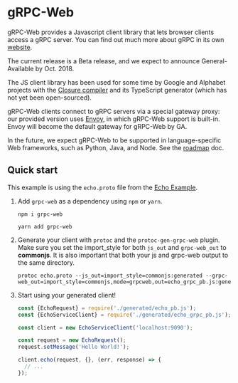 # gRPC-Web

gRPC-Web provides a Javascript client library that lets browser clients
access a gRPC server. You can find out much more about gRPC in its own
[website](https://grpc.io).

The current release is a Beta release, and we expect to announce
General-Available by Oct. 2018.

The JS client library has been used for some time by Google and Alphabet
projects with the
[Closure compiler](https://github.com/google/closure-compiler)
and its TypeScript generator (which has not yet been open-sourced).

gRPC-Web clients connect to gRPC servers via a special gateway proxy: our
provided version uses [Envoy](https://github.com/envoyproxy/envoy), in which
gRPC-Web support is built-in. Envoy will become the default gateway for
gRPC-Web by GA.

In the future, we expect gRPC-Web to be supported in
language-specific Web frameworks, such as Python, Java, and Node. See the
[roadmap](https://github.com/grpc/grpc-web/blob/master/ROADMAP.md) doc.

## Quick start

This example is using the `echo.proto` file from the [Echo Example](https://github.com/grpc/grpc-web/tree/master/net/grpc/gateway/examples/echo).

1. Add `grpc-web` as a dependency using `npm` or `yarn`.

    ```shell
    npm i grpc-web
    ```

    ```shell
    yarn add grpc-web
    ```

2. Generate your client with `protoc` and the `protoc-gen-grpc-web` plugin. Make sure you set the import_style for both `js_out` and `grpc-web_out` to **commonjs**. It is also important that both your js and grpc-web output to the same directory.

    ```shell
    protoc echo.proto --js_out=import_style=commonjs:generated --grpc-web_out=import_style=commonjs,mode=grpcweb,out=echo_grpc_pb.js:generated
    ```

3. Start using your generated client!

    ```js
    const {EchoRequest} = require('./generated/echo_pb.js');
    const {EchoServiceClient} = require('./generated/echo_grpc_pb.js');

    const client = new EchoServiceClient('localhost:9090');

    const request = new EchoRequest();
    request.setMessage('Hello World!');

    client.echo(request, {}, (err, response) => {
      // ...
    });
    ```
